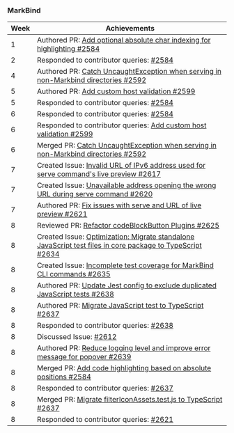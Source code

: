 ### MarkBind

| Week | Achievements |
| ---- | ------------ |
| 1 | Authored PR: [Add optional absolute char indexing for highlighting #2584](https://github.com/MarkBind/markbind/pull/2584) |
| 2 | Responded to contributor queries: [#2584](https://github.com/MarkBind/markbind/pull/2584) |
| 4 | Authored PR: [Catch UncaughtException when serving in non-Markbind directories #2592](https://github.com/MarkBind/markbind/pull/2592) |
| 5 | Authored PR: [Add custom host validation #2599](https://github.com/MarkBind/markbind/pull/2599) |
| 5 | Responded to contributor queries: [#2584](https://github.com/MarkBind/markbind/pull/2584) |
| 6 | Responded to contributor queries: [#2584](https://github.com/MarkBind/markbind/pull/2584) |
| 6 | Responded to contributor queries: [Add custom host validation #2599](https://github.com/MarkBind/markbind/pull/2599) |
| 6 | Merged PR: [Catch UncaughtException when serving in non-Markbind directories #2592](https://github.com/MarkBind/markbind/pull/2592) |
| 7 | Created Issue: [Invalid URL of IPv6 address used for serve command's live preview #2617](https://github.com/MarkBind/markbind/issues/2617) |
| 7 | Created Issue: [Unavailable address opening the wrong URL during serve command #2620](https://github.com/MarkBind/markbind/issues/2620) |
| 7 | Authored PR: [Fix issues with serve and URL of live preview #2621](https://github.com/MarkBind/markbind/pull/2621) |
| 8 | Reviewed PR: [Refactor codeBlockButton Plugins #2625](https://github.com/MarkBind/markbind/pull/2625) |
| 8 | Created Issue: [Optimization: Migrate standalone JavaScript test files in core package to TypeScript #2634](https://github.com/MarkBind/markbind/issues/2634) |
| 8 | Created Issue: [Incomplete test coverage for MarkBind CLI commands #2635](https://github.com/MarkBind/markbind/issues/2635) |
| 8 | Authored PR: [Update Jest config to exclude duplicated JavaScript tests #2638](https://github.com/MarkBind/markbind/pull/2638) |
| 8 | Authored PR: [Migrate JavaScript test to TypeScript #2637](https://github.com/MarkBind/markbind/pull/2637) |
| 8 | Responded to contributor queries: [#2638](https://github.com/MarkBind/markbind/pull/2638) |
| 8 | Discussed Issue: [#2612](https://github.com/MarkBind/markbind/issues/2612) |
| 8 | Authored PR: [Reduce logging level and improve error message for popover #2639](https://github.com/MarkBind/markbind/pull/2639) |
| 8 | Merged PR: [Add code highlighting based on absolute positions #2584](https://github.com/MarkBind/markbind/pull/2584) |
| 8 | Responded to contributor queries: [#2637](https://github.com/MarkBind/markbind/pull/2637) |
| 8 | Merged PR: [Migrate filterIconAssets.test.js to TypeScript #2637](https://github.com/MarkBind/markbind/pull/2637) |
| 8 | Responded to contributor queries: [#2621](https://github.com/MarkBind/markbind/pull/2621) |